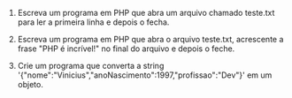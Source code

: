1. Escreva um programa em PHP que abra um arquivo chamado teste.txt para ler a primeira linha e depois o fecha.

2. Escreva um programa em PHP que abra o arquivo teste.txt, acrescente a frase "PHP é incrível!" no final do arquivo e depois o feche.

3. Crie um programa que converta a string '{"nome":"Vinicius","anoNascimento":1997,"profissao":"Dev"}' em um objeto.